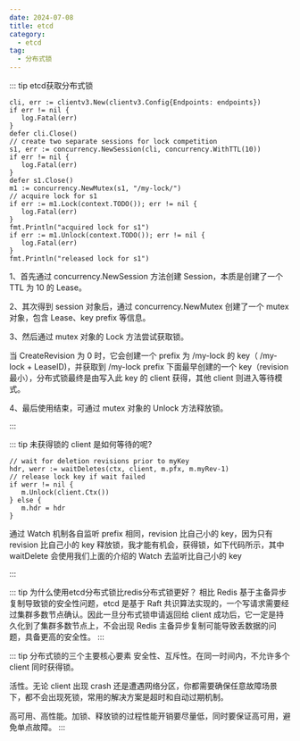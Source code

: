 ```yaml
---
date: 2024-07-08
title: etcd
category:
  - etcd
tag:
  - 分布式锁
---
```


::: tip etcd获取分布式锁
```
cli, err := clientv3.New(clientv3.Config{Endpoints: endpoints})
if err != nil {
   log.Fatal(err)
}
defer cli.Close()
// create two separate sessions for lock competition
s1, err := concurrency.NewSession(cli, concurrency.WithTTL(10))
if err != nil {
   log.Fatal(err)
}
defer s1.Close()
m1 := concurrency.NewMutex(s1, "/my-lock/")
// acquire lock for s1
if err := m1.Lock(context.TODO()); err != nil {
   log.Fatal(err)
}
fmt.Println("acquired lock for s1")
if err := m1.Unlock(context.TODO()); err != nil {
   log.Fatal(err)
}
fmt.Println("released lock for s1")
```


1、首先通过 concurrency.NewSession 方法创建 Session，本质是创建了一个 TTL 为 10 的 Lease。

2、其次得到 session 对象后，通过 concurrency.NewMutex 创建了一个 mutex 对象，包含 Lease、key prefix 等信息。

3、然后通过 mutex 对象的 Lock 方法尝试获取锁。

当 CreateRevision 为 0 时，它会创建一个 prefix 为 /my-lock 的 key（ /my-lock + LeaseID)，并获取到 /my-lock prefix 下面最早创建的一个 key（revision 最小），分布式锁最终是由写入此 key 的 client 获得，其他 client 则进入等待模式。

4、最后使用结束，可通过 mutex 对象的 Unlock 方法释放锁。

:::


::: tip 未获得锁的 client 是如何等待的呢?
```
// wait for deletion revisions prior to myKey
hdr, werr := waitDeletes(ctx, client, m.pfx, m.myRev-1)
// release lock key if wait failed
if werr != nil {
   m.Unlock(client.Ctx())
} else {
   m.hdr = hdr
}
```

通过 Watch 机制各自监听 prefix 相同，revision 比自己小的 key，因为只有 revision 比自己小的 key 释放锁，我才能有机会，获得锁，如下代码所示，其中 waitDelete 会使用我们上面的介绍的 Watch 去监听比自己小的 key

:::




::: tip 为什么使用etcd分布式锁比redis分布式锁更好？
相比 Redis 基于主备异步复制导致锁的安全性问题，etcd 是基于 Raft 共识算法实现的，一个写请求需要经过集群多数节点确认。因此一旦分布式锁申请返回给 client 成功后，它一定是持久化到了集群多数节点上，不会出现 Redis 主备异步复制可能导致丢数据的问题，具备更高的安全性。
:::

::: tip 分布式锁的三个主要核心要素
安全性、互斥性。在同一时间内，不允许多个 client 同时获得锁。
  
活性。无论 client 出现 crash 还是遭遇网络分区，你都需要确保任意故障场景下，都不会出现死锁，常用的解决方案是超时和自动过期机制。
  
高可用、高性能。加锁、释放锁的过程性能开销要尽量低，同时要保证高可用，避免单点故障。
:::
